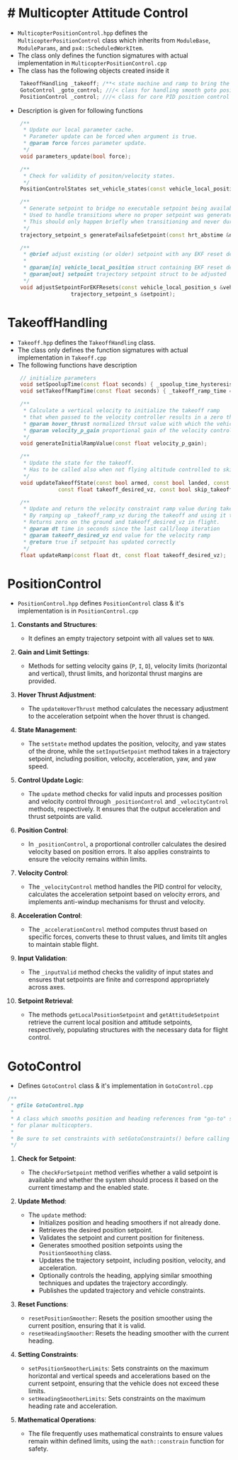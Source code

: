 # # Multicopter Attitude Control 
- `MulticopterPositionControl.hpp` defines the `MulticopterPositionControl` class which inherits from `ModuleBase`, `ModuleParams`, and `px4::ScheduledWorkItem`. 
- The class only defines the function sigmatures with actual implementation in `MulticopterPositionControl.cpp`
- The class has the following objects created inside it

```cpp
    TakeoffHandling _takeoff; /**< state machine and ramp to bring the vehicle off the ground without jumps */
	GotoControl _goto_control; ///< class for handling smooth goto position setpoints
	PositionControl _control; ///< class for core PID position control
```

- Description is given for following functions

```cpp
	/**
	 * Update our local parameter cache.
	 * Parameter update can be forced when argument is true.
	 * @param force forces parameter update.
	 */
	void parameters_update(bool force);

	/**
	 * Check for validity of positon/velocity states.
	 */
	PositionControlStates set_vehicle_states(const vehicle_local_position_s &local_pos, const float dt_s);

	/**
	 * Generate setpoint to bridge no executable setpoint being available.
	 * Used to handle transitions where no proper setpoint was generated yet and when the received setpoint is invalid.
	 * This should only happen briefly when transitioning and never during mode operation or by design.
	 */
	trajectory_setpoint_s generateFailsafeSetpoint(const hrt_abstime &now, const PositionControlStates &states, bool warn);

	/**
	 * @brief adjust existing (or older) setpoint with any EKF reset deltas and update the local counters
	 *
	 * @param[in] vehicle_local_position struct containing EKF reset deltas and counters
	 * @param[out] setpoint trajectory setpoint struct to be adjusted
	 */
	void adjustSetpointForEKFResets(const vehicle_local_position_s &vehicle_local_position,
					trajectory_setpoint_s &setpoint);
```

# TakeoffHandling
- `Takeoff.hpp` defines the `TakeoffHandling` class.
- The class only defines the function sigmatures with actual implementation in `Takeoff.cpp`
- The following functions have description 
```cpp
	// initialize parameters
	void setSpoolupTime(const float seconds) { _spoolup_time_hysteresis.set_hysteresis_time_from(false, seconds * 1_s); }
	void setTakeoffRampTime(const float seconds) { _takeoff_ramp_time = seconds; }

	/**
	 * Calculate a vertical velocity to initialize the takeoff ramp
	 * that when passed to the velocity controller results in a zero throttle setpoint.
	 * @param hover_thrust normalized thrsut value with which the vehicle hovers
	 * @param velocity_p_gain proportional gain of the velocity controller to calculate the thrust
	 */
	void generateInitialRampValue(const float velocity_p_gain);

	/**
	 * Update the state for the takeoff.
	 * Has to be called also when not flying altitude controlled to skip the takeoff and not do it in flight when switching mode.
	 */
	void updateTakeoffState(const bool armed, const bool landed, const bool want_takeoff,
				const float takeoff_desired_vz, const bool skip_takeoff, const hrt_abstime &now_us);

	/**
	 * Update and return the velocity constraint ramp value during takeoff.
	 * By ramping up _takeoff_ramp_vz during the takeoff and using it to constain the maximum climb rate a smooth takeoff behavior is achieved.
	 * Returns zero on the ground and takeoff_desired_vz in flight.
	 * @param dt time in seconds since the last call/loop iteration
	 * @param takeoff_desired_vz end value for the velocity ramp
	 * @return true if setpoint has updated correctly
	 */
	float updateRamp(const float dt, const float takeoff_desired_vz);
```

# PositionControl
- `PositionControl.hpp` defines `PositionControl` class & it's implementation is in `PositionControl.cpp`

1. **Constants and Structures**: 
   - It defines an empty trajectory setpoint with all values set to `NAN`.

3. **Gain and Limit Settings**:
   - Methods for setting velocity gains (`P`, `I`, `D`), velocity limits (horizontal and vertical), thrust limits, and horizontal thrust margins are provided. 

4. **Hover Thrust Adjustment**:
   - The `updateHoverThrust` method calculates the necessary adjustment to the acceleration setpoint when the hover thrust is changed.

5. **State Management**:
   - The `setState` method updates the position, velocity, and yaw states of the drone, while the `setInputSetpoint` method takes in a trajectory setpoint, including position, velocity, acceleration, yaw, and yaw speed.

6. **Control Update Logic**:
   - The `update` method checks for valid inputs and processes position and velocity control through `_positionControl` and `_velocityControl` methods, respectively. It ensures that the output acceleration and thrust setpoints are valid.

7. **Position Control**:
   - In `_positionControl`, a proportional controller calculates the desired velocity based on position errors. It also applies constraints to ensure the velocity remains within limits.

8. **Velocity Control**:
   - The `_velocityControl` method handles the PID control for velocity, calculates the acceleration setpoint based on velocity errors, and implements anti-windup mechanisms for thrust and velocity.

9. **Acceleration Control**:
   - The `_accelerationControl` method computes thrust based on specific forces, converts these to thrust values, and limits tilt angles to maintain stable flight.

10. **Input Validation**:
    - The `_inputValid` method checks the validity of input states and ensures that setpoints are finite and correspond appropriately across axes.

11. **Setpoint Retrieval**:
    - The methods `getLocalPositionSetpoint` and `getAttitudeSetpoint` retrieve the current local position and attitude setpoints, respectively, populating structures with the necessary data for flight control.

# GotoControl
- Defines `GotoControl` class & it's implementation in `GotoControl.cpp`
```cpp
/**
 * @file GotoControl.hpp
 *
 * A class which smooths position and heading references from "go-to" setpoints
 * for planar multicopters.
 *
 * Be sure to set constraints with setGotoConstraints() before calling the update() method for the first time
 */
```
1. **Check for Setpoint**:
   - The `checkForSetpoint` method verifies whether a valid setpoint is available and whether the system should process it based on the current timestamp and the enabled state.

2. **Update Method**:
   - The `update` method:
     - Initializes position and heading smoothers if not already done.
     - Retrieves the desired position setpoint.
     - Validates the setpoint and current position for finiteness.
     - Generates smoothed position setpoints using the `PositionSmoothing` class.
     - Updates the trajectory setpoint, including position, velocity, and acceleration.
     - Optionally controls the heading, applying similar smoothing techniques and updates the trajectory accordingly.
     - Publishes the updated trajectory and vehicle constraints.

3. **Reset Functions**:
   - `resetPositionSmoother`: Resets the position smoother using the current position, ensuring that it is valid.
   - `resetHeadingSmoother`: Resets the heading smoother with the current heading.

4. **Setting Constraints**:
   - `setPositionSmootherLimits`: Sets constraints on the maximum horizontal and vertical speeds and accelerations based on the current setpoint, ensuring that the vehicle does not exceed these limits.
   - `setHeadingSmootherLimits`: Sets constraints on the maximum heading rate and acceleration.

5. **Mathematical Operations**:
   - The file frequently uses mathematical constraints to ensure values remain within defined limits, using the `math::constrain` function for safety.
